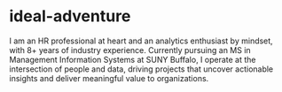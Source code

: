 # ideal-adventure
I am an HR professional at heart and an analytics enthusiast by mindset, with 8+ years of industry experience. Currently pursuing an MS in Management Information Systems at SUNY Buffalo, I operate at the intersection of people and data, driving projects that uncover actionable insights and deliver meaningful value to organizations.

